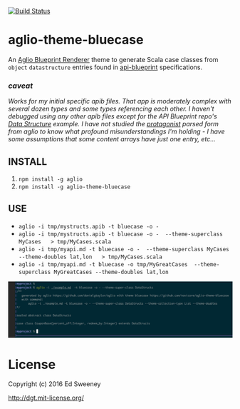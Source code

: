 [![Build Status](https://travis-ci.org/navicore/aglio-theme-bluecase.svg?branch=unittests)](https://travis-ci.org/navicore/aglio-theme-bluecase)
# aglio-theme-bluecase
An [Aglio Blueprint Renderer](https://github.com/danielgtaylor/aglio) theme to generate Scala case classes from `object` `datastructure` entries found in [api-blueprint](https://apiblueprint.org) specifications.

### *caveat*
*Works for my initial specific apib files.  That app is moderately complex with several dozen types and some types referencing each other.  I haven't debugged using any other apib files except for the API Blueprint repo's [Data Structure](https://github.com/apiaryio/api-blueprint/blob/master/examples/10.%20Data%20Structures.md) example.  I have not studied the [protagonist](https://github.com/apiaryio/protagonist) parsed form from aglio to know what profound misunderstandings I'm holding - I have some assumptions that some content arrays have just one entry, etc...*

## INSTALL
1. `npm install -g aglio`
2. `npm install -g aglio-theme-bluecase`

## USE

* `aglio -i tmp/mystructs.apib -t bluecase -o -`
* `aglio -i tmp/mystructs.apib -t bluecase -o -  --theme-superclass MyCases   > tmp/MyCases.scala`
* `aglio -i tmp/myapi.md -t bluecase -o -  --theme-superclass MyCases --theme-doubles lat,lon   > tmp/MyCases.scala`
* `aglio -i tmp/myapi.md -t bluecase -o tmp/MyGreatCases  --theme-superclass MyGreatCases --theme-doubles lat,lon`

![example image](screen.png)

License
=======
Copyright (c) 2016 Ed Sweeney

http://dgt.mit-license.org/

